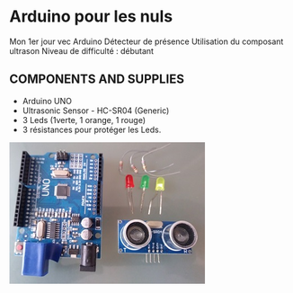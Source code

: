 # Arduino pour les nuls
Mon 1er jour vec Arduino
Détecteur de présence
Utilisation du composant ultrason
Niveau de difficulté : débutant

## COMPONENTS AND SUPPLIES
- Arduino UNO
- Ultrasonic Sensor - HC-SR04 (Generic)
- 3 Leds (1verte, 1 orange, 1 rouge)
- 3 résistances pour protéger les Leds.

![Arduino UNO](components.jpg)

